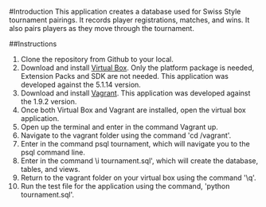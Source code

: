 #Introduction
This application creates a database used for Swiss Style tournament pairings. It records player registrations, matches, and wins. It also pairs players as they move through the tournament.

##Instructions
1. Clone the repository from Github to your local.
2. Download and install [Virtual Box](https://www.virtualbox.org/wiki/Downloads). Only the platform package is needed, Extension Packs and SDK are not needed. This application was developed against the 5.1.14 version.
3. Download and install [Vagrant](https://www.vagrantup.com/downloads.html). This application was developed against the 1.9.2 version.
4. Once both Virtual Box and Vagrant are installed, open the virtual box application.
5. Open up the terminal and enter in the command Vagrant up.
6. Navigate to the vagrant folder using the command 'cd /vagrant'.
7. Enter in the command psql tournament, which will navigate you to the psql command line. 
8. Enter in the command \i tournament.sql', which will create the database, tables, and views.
9. Return to the vagrant folder on your virtual box using the command '\q'.
10. Run the test file for the application using the command, 'python tournament.sql'.